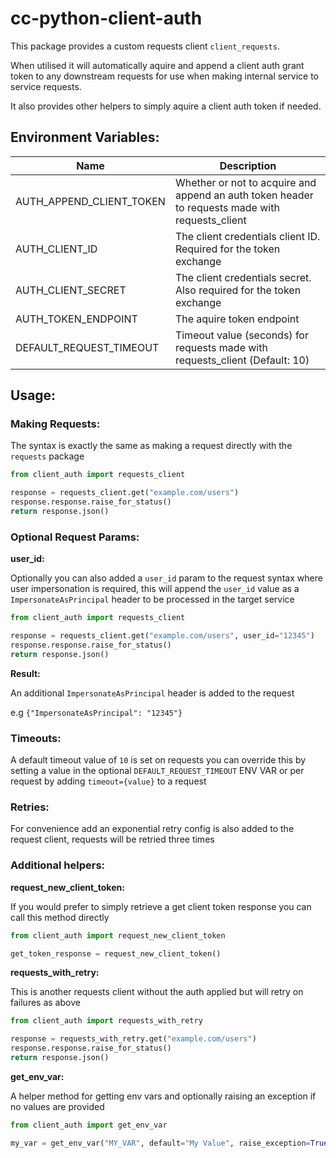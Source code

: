 # cc-python-client-auth

This package provides a custom requests client `client_requests`.

When utilised it will automatically aquire and append a client auth grant token to any downstream requests for use when making internal service to service requests.

It also provides other helpers to simply aquire a client auth token if needed.

## Environment Variables:

| Name | Description |
| --- | --- |
| AUTH_APPEND_CLIENT_TOKEN | Whether or not to acquire and append an auth token header to requests made with requests_client |
| AUTH_CLIENT_ID | The client credentials client ID. Required for the token exchange |
| AUTH_CLIENT_SECRET | The client credentials secret. Also required for the token exchange |
| AUTH_TOKEN_ENDPOINT | The aquire token endpoint |
| DEFAULT_REQUEST_TIMEOUT | Timeout value (seconds) for requests made with requests_client (Default: 10) |

## Usage:

### Making Requests:

The syntax is exactly the same as making a request directly with the `requests` package

```python
from client_auth import requests_client

response = requests_client.get("example.com/users")
response.response.raise_for_status()
return response.json()
```

### Optional Request Params:

**user_id:**

Optionally you can also added a `user_id` param to the request syntax where user impersonation is required, this will append the `user_id` value as a `ImpersonateAsPrincipal` header to be processed in the target service

```python
from client_auth import requests_client

response = requests_client.get("example.com/users", user_id="12345")
response.response.raise_for_status()
return response.json()
```

**Result:**

An additional  `ImpersonateAsPrincipal` header is added to the request

e.g  `{"ImpersonateAsPrincipal": "12345"}` 

### Timeouts:

A default timeout value of `10` is set on requests you can override this by setting a value in the optional `DEFAULT_REQUEST_TIMEOUT` ENV VAR or per request by adding `timeout={value}` to a request

### Retries:

For convenience add an exponential retry config is also added to the request client, requests will be retried three times 

### Additional helpers:

**request_new_client_token:**

If you would prefer to simply retrieve a get client token response you can call this method directly

```python
from client_auth import request_new_client_token

get_token_response = request_new_client_token()
```

**requests_with_retry:**

This is another requests client without the auth applied but will retry on failures as above

```python
from client_auth import requests_with_retry

response = requests_with_retry.get("example.com/users")
response.response.raise_for_status()
return response.json()
```

**get_env_var:**

A helper method for getting env vars and optionally raising an exception if no values are provided

```python
from client_auth import get_env_var

my_var = get_env_var("MY_VAR", default="My Value", raise_exception=True)
```
